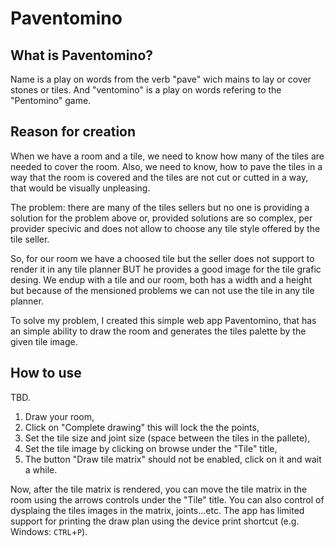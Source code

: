 # Paventomino

## What is Paventomino?

Name is a play on words from the verb "pave" wich mains to lay or cover stones or tiles. And "ventomino" is a play on words refering to the "Pentomino" game.

## Reason for creation

When we have a room and a tile, we need to know how many of the tiles are needed to cover the room. Also, we need to know, how to pave the tiles in a way that the room is covered and the tiles are not cut or cutted in a way, that would be visually unpleasing.

The problem: there are many of the tiles sellers but no one is providing a solution for the problem above or, provided solutions are so complex, per provider specivic and does not allow to choose any tile style offered by the tile seller.

So, for our room we have a choosed tile but the seller does not support to render it in any tile planner BUT he provides a good image for the tile grafic desing.
We endup with a tile and our room, both has a width and a height but because of the mensioned problems we can not use the tile in any tile planner.

To solve my problem, I created this simple web app Paventomino, that has an simple ability to draw the room and generates the tiles palette by the given tile image.


## How to use

TBD.

1. Draw your room,
2. Click on "Complete drawing" this will lock the the points,
3. Set the tile size and joint size (space between the tiles in the pallete),
4. Set the tile image by clicking on browse under the "Tile" title,
5. The button "Draw tile matrix" should not be enabled, click on it and wait a while.

Now, after the tile matrix is rendered, you can move the tile matrix in the room using the arrows controls under the "Tile" title. You can also control of dysplaing the tiles images in the matrix, joints...etc.
The app has limited support for printing the draw plan using the device print shortcut (e.g. Windows: `CTRL`+`P`).
